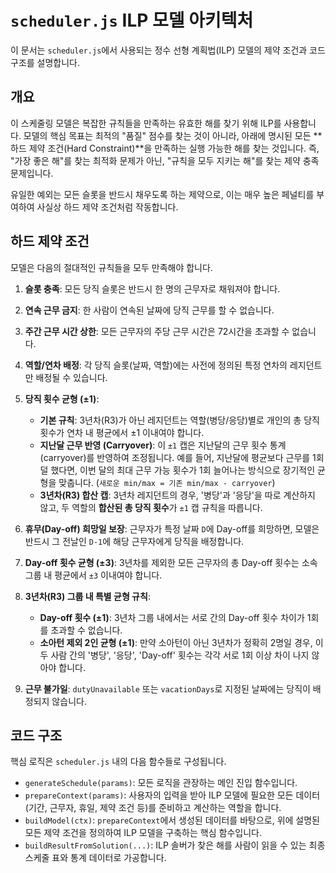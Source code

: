 # `scheduler.js` ILP 모델 아키텍처

이 문서는 `scheduler.js`에서 사용되는 정수 선형 계획법(ILP) 모델의 제약 조건과 코드 구조를 설명합니다.

## 개요

이 스케줄링 모델은 복잡한 규칙들을 만족하는 유효한 해를 찾기 위해 ILP를 사용합니다. 모델의 핵심 목표는 최적의 "품질" 점수를 찾는 것이 아니라, 아래에 명시된 모든 **하드 제약 조건(Hard Constraint)**을 만족하는 실행 가능한 해를 찾는 것입니다. 즉, "가장 좋은 해"를 찾는 최적화 문제가 아닌, "규칙을 모두 지키는 해"를 찾는 제약 충족 문제입니다.

유일한 예외는 모든 슬롯을 반드시 채우도록 하는 제약으로, 이는 매우 높은 페널티를 부여하여 사실상 하드 제약 조건처럼 작동합니다.

## 하드 제약 조건

모델은 다음의 절대적인 규칙들을 모두 만족해야 합니다.

1.  **슬롯 충족**: 모든 당직 슬롯은 반드시 한 명의 근무자로 채워져야 합니다.

2.  **연속 근무 금지**: 한 사람이 연속된 날짜에 당직 근무를 할 수 없습니다.

3.  **주간 근무 시간 상한**: 모든 근무자의 주당 근무 시간은 72시간을 초과할 수 없습니다.

4.  **역할/연차 배정**: 각 당직 슬롯(날짜, 역할)에는 사전에 정의된 특정 연차의 레지던트만 배정될 수 있습니다.

5.  **당직 횟수 균형 (±1)**:
    *   **기본 규칙**: 3년차(R3)가 아닌 레지던트는 역할(병당/응당)별로 개인의 총 당직 횟수가 연차 내 평균에서 ±1 이내여야 합니다.
    *   **지난달 근무 반영 (Carryover)**: 이 `±1` 캡은 지난달의 근무 횟수 통계(carryover)를 반영하여 조정됩니다. 예를 들어, 지난달에 평균보다 근무를 1회 덜 했다면, 이번 달의 최대 근무 가능 횟수가 1회 늘어나는 방식으로 장기적인 균형을 맞춥니다. (`새로운 min/max = 기존 min/max - carryover`)
    *   **3년차(R3) 합산 캡**: 3년차 레지던트의 경우, '병당'과 '응당'을 따로 계산하지 않고, 두 역할의 **합산된 총 당직 횟수**가 `±1` 캡 규칙을 따릅니다.

6.  **휴무(Day-off) 희망일 보장**: 근무자가 특정 날짜 `D`에 Day-off를 희망하면, 모델은 반드시 그 전날인 `D-1`에 해당 근무자에게 당직을 배정합니다.

7.  **Day-off 횟수 균형 (±3)**: 3년차를 제외한 모든 근무자의 총 Day-off 횟수는 소속 그룹 내 평균에서 `±3` 이내여야 합니다.

8.  **3년차(R3) 그룹 내 특별 균형 규칙**:
    *   **Day-off 횟수 (±1)**: 3년차 그룹 내에서는 서로 간의 Day-off 횟수 차이가 1회를 초과할 수 없습니다.
    *   **소아턴 제외 2인 균형 (±1)**: 만약 소아턴이 아닌 3년차가 정확히 2명일 경우, 이 두 사람 간의 '병당', '응당', 'Day-off' 횟수는 각각 서로 1회 이상 차이 나지 않아야 합니다.

9.  **근무 불가일**: `dutyUnavailable` 또는 `vacationDays`로 지정된 날짜에는 당직이 배정되지 않습니다.

## 코드 구조

핵심 로직은 `scheduler.js` 내의 다음 함수들로 구성됩니다.

-   `generateSchedule(params)`: 모든 로직을 관장하는 메인 진입 함수입니다.
-   `prepareContext(params)`: 사용자의 입력을 받아 ILP 모델에 필요한 모든 데이터(기간, 근무자, 휴일, 제약 조건 등)를 준비하고 계산하는 역할을 합니다.
-   `buildModel(ctx)`: `prepareContext`에서 생성된 데이터를 바탕으로, 위에 설명된 모든 제약 조건을 정의하여 ILP 모델을 구축하는 핵심 함수입니다.
-   `buildResultFromSolution(...)`: ILP 솔버가 찾은 해를 사람이 읽을 수 있는 최종 스케줄 표와 통계 데이터로 가공합니다.
